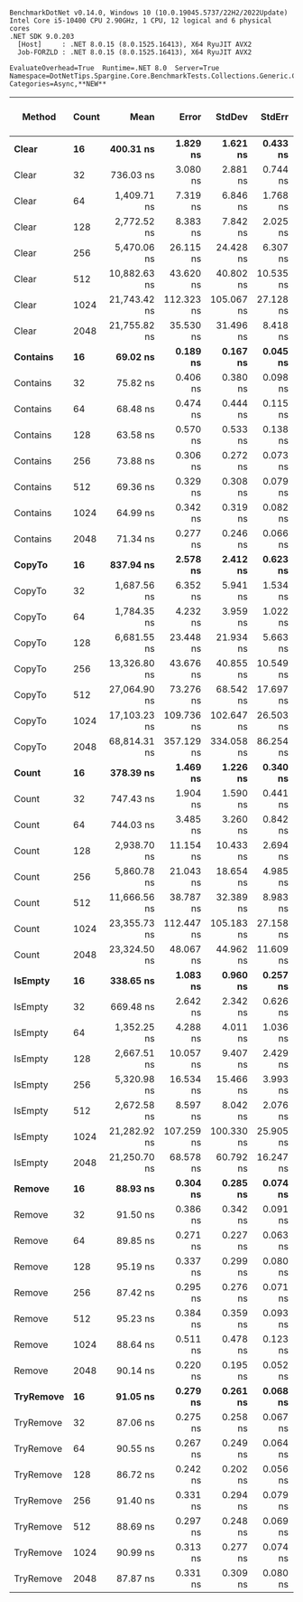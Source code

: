 ```

BenchmarkDotNet v0.14.0, Windows 10 (10.0.19045.5737/22H2/2022Update)
Intel Core i5-10400 CPU 2.90GHz, 1 CPU, 12 logical and 6 physical cores
.NET SDK 9.0.203
  [Host]     : .NET 8.0.15 (8.0.1525.16413), X64 RyuJIT AVX2
  Job-FORZLD : .NET 8.0.15 (8.0.1525.16413), X64 RyuJIT AVX2

EvaluateOverhead=True  Runtime=.NET 8.0  Server=True  
Namespace=DotNetTips.Spargine.Core.BenchmarkTests.Collections.Generic.Concurrent  Categories=Async,**NEW**  

```
| Method    | Count | Mean         | Error      | StdDev     | StdErr    | Min          | Q1           | Median       | Q3           | Max          | Op/s         | CI99.9% Margin | Iterations | Kurtosis | MValue | Skewness | Rank | LogicalGroup | Baseline | Gen0   | Completed Work Items | Lock Contentions | Code Size | Exceptions | Allocated |
|---------- |------ |-------------:|-----------:|-----------:|----------:|-------------:|-------------:|-------------:|-------------:|-------------:|-------------:|---------------:|-----------:|---------:|-------:|---------:|-----:|------------- |--------- |-------:|---------------------:|-----------------:|----------:|-----------:|----------:|
| **Clear**     | **16**    |    **400.31 ns** |   **1.829 ns** |   **1.621 ns** |  **0.433 ns** |    **397.82 ns** |    **398.79 ns** |    **400.16 ns** |    **401.76 ns** |    **402.74 ns** |  **2,498,043.5** |       **6.783 ns** |      **14.00** |    **1.407** |  **2.000** |  **-0.0720** |    **9** | *****            | **No**       | **0.0043** |                    **-** |                **-** |     **522 B** |          **-** |     **432 B** |
| Clear     | 32    |    736.03 ns |   3.080 ns |   2.881 ns |  0.744 ns |    732.97 ns |    733.68 ns |    735.32 ns |    737.57 ns |    743.09 ns |  1,358,646.8 |       7.128 ns |      15.00 |    2.906 |  2.000 |   0.9334 |   11 | *            | No       | 0.0057 |                    - |                - |     520 B |          - |     528 B |
| Clear     | 64    |  1,409.71 ns |   7.319 ns |   6.846 ns |  1.768 ns |  1,398.28 ns |  1,404.64 ns |  1,408.95 ns |  1,413.46 ns |  1,422.73 ns |    709,367.2 |       6.616 ns |      15.00 |    2.204 |  2.000 |   0.3990 |   14 | *            | No       | 0.0076 |                    - |                - |     522 B |          - |     720 B |
| Clear     | 128   |  2,772.52 ns |   8.383 ns |   7.842 ns |  2.025 ns |  2,759.56 ns |  2,767.55 ns |  2,775.37 ns |  2,778.37 ns |  2,782.22 ns |    360,682.7 |       6.488 ns |      15.00 |    1.684 |  2.000 |  -0.5435 |   18 | *            | No       | 0.0114 |                    - |                - |     522 B |          - |    1104 B |
| Clear     | 256   |  5,470.06 ns |  26.115 ns |  24.428 ns |  6.307 ns |  5,439.17 ns |  5,446.20 ns |  5,468.39 ns |  5,496.31 ns |  5,501.24 ns |    182,813.2 |       4.346 ns |      15.00 |    1.241 |  2.000 |   0.0718 |   21 | *            | No       | 0.0153 |                    - |                - |     522 B |          - |    1872 B |
| Clear     | 512   | 10,882.63 ns |  43.620 ns |  40.802 ns | 10.535 ns | 10,816.38 ns | 10,854.18 ns | 10,879.76 ns | 10,912.82 ns | 10,966.44 ns |     91,889.5 |       2.232 ns |      15.00 |    2.152 |  2.000 |   0.2083 |   24 | *            | No       | 0.0305 |                    - |                - |     522 B |          - |    3408 B |
| Clear     | 1024  | 21,743.42 ns | 112.323 ns | 105.067 ns | 27.128 ns | 21,586.71 ns | 21,651.16 ns | 21,731.72 ns | 21,830.71 ns | 21,919.75 ns |     45,990.9 |      -6.064 ns |      15.00 |    1.529 |  2.000 |   0.2242 |   28 | *            | No       | 0.0610 |                    - |                - |     520 B |          - |    6480 B |
| Clear     | 2048  | 21,755.82 ns |  35.530 ns |  31.496 ns |  8.418 ns | 21,700.87 ns | 21,733.46 ns | 21,752.58 ns | 21,772.95 ns | 21,806.82 ns |     45,964.7 |       2.791 ns |      14.00 |    1.786 |  2.000 |   0.0980 |   28 | *            | No       | 0.0610 |                    - |                - |     520 B |          - |    6480 B |
| **Contains**  | **16**    |     **69.02 ns** |   **0.189 ns** |   **0.167 ns** |  **0.045 ns** |     **68.78 ns** |     **68.90 ns** |     **69.02 ns** |     **69.12 ns** |     **69.34 ns** | **14,488,197.3** |       **6.978 ns** |      **14.00** |    **1.976** |  **2.000** |   **0.3708** |    **2** | *****            | **No**       |      **-** |                    **-** |                **-** |     **260 B** |          **-** |         **-** |
| Contains  | 32    |     75.82 ns |   0.406 ns |   0.380 ns |  0.098 ns |     75.11 ns |     75.54 ns |     75.85 ns |     76.12 ns |     76.33 ns | 13,188,903.1 |       7.451 ns |      15.00 |    1.743 |  2.000 |  -0.2917 |    4 | *            | No       |      - |                    - |                - |     260 B |          - |         - |
| Contains  | 64    |     68.48 ns |   0.474 ns |   0.444 ns |  0.115 ns |     67.98 ns |     68.08 ns |     68.33 ns |     68.80 ns |     69.28 ns | 14,603,357.0 |       7.443 ns |      15.00 |    1.642 |  2.000 |   0.4602 |    2 | *            | No       |      - |                    - |                - |     258 B |          - |         - |
| Contains  | 128   |     63.58 ns |   0.570 ns |   0.533 ns |  0.138 ns |     62.97 ns |     63.16 ns |     63.52 ns |     63.87 ns |     64.74 ns | 15,727,298.7 |       7.431 ns |      15.00 |    2.238 |  2.000 |   0.7200 |    1 | *            | No       |      - |                    - |                - |     260 B |          - |         - |
| Contains  | 256   |     73.88 ns |   0.306 ns |   0.272 ns |  0.073 ns |     73.26 ns |     73.70 ns |     73.93 ns |     74.02 ns |     74.38 ns | 13,536,370.8 |       6.964 ns |      14.00 |    2.977 |  2.000 |  -0.4351 |    4 | *            | No       |      - |                    - |                - |     260 B |          - |         - |
| Contains  | 512   |     69.36 ns |   0.329 ns |   0.308 ns |  0.079 ns |     68.90 ns |     69.11 ns |     69.32 ns |     69.64 ns |     69.83 ns | 14,417,058.7 |       7.460 ns |      15.00 |    1.481 |  2.000 |   0.0869 |    2 | *            | No       |      - |                    - |                - |     260 B |          - |         - |
| Contains  | 1024  |     64.99 ns |   0.342 ns |   0.319 ns |  0.082 ns |     64.58 ns |     64.73 ns |     64.91 ns |     65.22 ns |     65.60 ns | 15,387,335.2 |       7.459 ns |      15.00 |    1.796 |  2.000 |   0.3732 |    1 | *            | No       |      - |                    - |                - |     258 B |          - |         - |
| Contains  | 2048  |     71.34 ns |   0.277 ns |   0.246 ns |  0.066 ns |     70.99 ns |     71.16 ns |     71.26 ns |     71.49 ns |     71.91 ns | 14,017,691.1 |       6.967 ns |      14.00 |    2.619 |  2.000 |   0.7046 |    3 | *            | No       |      - |                    - |                - |     260 B |          - |         - |
| **CopyTo**    | **16**    |    **837.94 ns** |   **2.578 ns** |   **2.412 ns** |  **0.623 ns** |    **833.89 ns** |    **836.32 ns** |    **837.49 ns** |    **839.61 ns** |    **842.09 ns** |  **1,193,408.5** |       **7.189 ns** |      **15.00** |    **1.819** |  **2.000** |   **0.0807** |   **12** | *****            | **No**       | **0.0019** |                    **-** |                **-** |   **1,400 B** |          **-** |     **184 B** |
| CopyTo    | 32    |  1,687.56 ns |   6.352 ns |   5.941 ns |  1.534 ns |  1,678.47 ns |  1,682.96 ns |  1,687.38 ns |  1,692.10 ns |  1,698.85 ns |    592,572.1 |       6.733 ns |      15.00 |    1.727 |  2.000 |   0.2994 |   15 | *            | No       | 0.0019 |                    - |                - |   1,400 B |          - |     312 B |
| CopyTo    | 64    |  1,784.35 ns |   4.232 ns |   3.959 ns |  1.022 ns |  1,778.51 ns |  1,781.82 ns |  1,783.06 ns |  1,787.22 ns |  1,792.52 ns |    560,427.2 |       6.989 ns |      15.00 |    2.014 |  2.000 |   0.3570 |   16 | *            | No       | 0.0057 |                    - |                - |   1,409 B |          - |     568 B |
| CopyTo    | 128   |  6,681.55 ns |  23.448 ns |  21.934 ns |  5.663 ns |  6,653.53 ns |  6,659.27 ns |  6,683.28 ns |  6,697.66 ns |  6,719.41 ns |    149,665.8 |       4.668 ns |      15.00 |    1.519 |  2.000 |   0.1447 |   23 | *            | No       | 0.0076 |                    - |                - |   1,407 B |          - |    1080 B |
| CopyTo    | 256   | 13,326.80 ns |  43.676 ns |  40.855 ns | 10.549 ns | 13,270.60 ns | 13,295.68 ns | 13,329.84 ns | 13,345.63 ns | 13,406.11 ns |     75,036.8 |       2.226 ns |      15.00 |    2.132 |  2.000 |   0.4105 |   26 | *            | No       | 0.0153 |                    - |                - |   1,401 B |          - |    2104 B |
| CopyTo    | 512   | 27,064.90 ns |  73.276 ns |  68.542 ns | 17.697 ns | 26,965.25 ns | 27,011.60 ns | 27,062.07 ns | 27,103.46 ns | 27,184.81 ns |     36,948.2 |      -1.349 ns |      15.00 |    1.878 |  2.000 |   0.2962 |   30 | *            | No       | 0.0305 |                    - |                - |   1,401 B |          - |    4152 B |
| CopyTo    | 1024  | 17,103.23 ns | 109.736 ns | 102.647 ns | 26.503 ns | 16,939.45 ns | 17,010.84 ns | 17,091.01 ns | 17,165.88 ns | 17,342.68 ns |     58,468.5 |      -5.752 ns |      15.00 |    2.710 |  2.000 |   0.4812 |   27 | *            | No       | 0.0916 |                    - |                - |   1,393 B |          - |    8248 B |
| CopyTo    | 2048  | 68,814.31 ns | 357.129 ns | 334.058 ns | 86.254 ns | 68,219.51 ns | 68,619.52 ns | 68,719.07 ns | 69,026.07 ns | 69,453.90 ns |     14,531.9 |     -35.627 ns |      15.00 |    2.209 |  2.000 |   0.3580 |   31 | *            | No       | 0.1221 |                    - |                - |   1,387 B |          - |   16440 B |
| **Count**     | **16**    |    **378.39 ns** |   **1.469 ns** |   **1.226 ns** |  **0.340 ns** |    **375.82 ns** |    **378.03 ns** |    **378.80 ns** |    **379.32 ns** |    **379.57 ns** |  **2,642,806.0** |       **6.330 ns** |      **13.00** |    **2.170** |  **2.000** |  **-0.8342** |    **8** | *****            | **No**       |      **-** |                    **-** |                **-** |     **529 B** |          **-** |      **32 B** |
| Count     | 32    |    747.43 ns |   1.904 ns |   1.590 ns |  0.441 ns |    743.84 ns |    746.93 ns |    747.90 ns |    748.27 ns |    749.73 ns |  1,337,916.7 |       6.280 ns |      13.00 |    2.695 |  2.000 |  -0.8087 |   11 | *            | No       |      - |                    - |                - |     529 B |          - |      32 B |
| Count     | 64    |    744.03 ns |   3.485 ns |   3.260 ns |  0.842 ns |    737.92 ns |    741.87 ns |    743.93 ns |    745.81 ns |    751.14 ns |  1,344,037.3 |       7.079 ns |      15.00 |    2.645 |  2.000 |   0.3269 |   11 | *            | No       |      - |                    - |                - |     529 B |          - |      32 B |
| Count     | 128   |  2,938.70 ns |  11.154 ns |  10.433 ns |  2.694 ns |  2,925.45 ns |  2,931.36 ns |  2,939.44 ns |  2,943.30 ns |  2,957.91 ns |    340,286.5 |       6.153 ns |      15.00 |    1.868 |  2.000 |   0.4677 |   19 | *            | No       |      - |                    - |                - |     529 B |          - |      32 B |
| Count     | 256   |  5,860.78 ns |  21.043 ns |  18.654 ns |  4.985 ns |  5,837.45 ns |  5,841.86 ns |  5,863.27 ns |  5,873.06 ns |  5,895.68 ns |    170,625.8 |       4.507 ns |      14.00 |    1.735 |  2.000 |   0.1367 |   22 | *            | No       |      - |                    - |                - |     529 B |          - |      32 B |
| Count     | 512   | 11,666.56 ns |  38.787 ns |  32.389 ns |  8.983 ns | 11,608.99 ns | 11,646.84 ns | 11,663.87 ns | 11,684.54 ns | 11,734.66 ns |     85,715.0 |       2.008 ns |      13.00 |    2.558 |  2.000 |   0.2779 |   25 | *            | No       |      - |                    - |                - |     531 B |          - |      32 B |
| Count     | 1024  | 23,355.73 ns | 112.447 ns | 105.183 ns | 27.158 ns | 23,197.79 ns | 23,270.54 ns | 23,352.36 ns | 23,394.15 ns | 23,564.99 ns |     42,816.1 |      -6.079 ns |      15.00 |    2.144 |  2.000 |   0.4121 |   29 | *            | No       |      - |                    - |                - |     529 B |          - |      32 B |
| Count     | 2048  | 23,324.50 ns |  48.067 ns |  44.962 ns | 11.609 ns | 23,249.69 ns | 23,295.50 ns | 23,333.42 ns | 23,347.82 ns | 23,416.33 ns |     42,873.4 |       1.695 ns |      15.00 |    2.316 |  2.000 |  -0.0551 |   29 | *            | No       |      - |                    - |                - |     529 B |          - |      32 B |
| **IsEmpty**   | **16**    |    **338.65 ns** |   **1.083 ns** |   **0.960 ns** |  **0.257 ns** |    **337.34 ns** |    **338.11 ns** |    **338.49 ns** |    **339.27 ns** |    **340.85 ns** |  **2,952,897.0** |       **6.872 ns** |      **14.00** |    **2.652** |  **2.000** |   **0.5676** |    **7** | *****            | **No**       |      **-** |                    **-** |                **-** |     **372 B** |          **-** |         **-** |
| IsEmpty   | 32    |    669.48 ns |   2.642 ns |   2.342 ns |  0.626 ns |    666.10 ns |    667.71 ns |    669.13 ns |    671.21 ns |    674.18 ns |  1,493,704.2 |       6.687 ns |      14.00 |    1.879 |  2.000 |   0.2803 |   10 | *            | No       |      - |                    - |                - |     370 B |          - |         - |
| IsEmpty   | 64    |  1,352.25 ns |   4.288 ns |   4.011 ns |  1.036 ns |  1,347.01 ns |  1,348.26 ns |  1,353.16 ns |  1,355.07 ns |  1,359.07 ns |    739,510.4 |       6.982 ns |      15.00 |    1.503 |  2.000 |   0.0397 |   13 | *            | No       |      - |                    - |                - |     372 B |          - |         - |
| IsEmpty   | 128   |  2,667.51 ns |  10.057 ns |   9.407 ns |  2.429 ns |  2,652.97 ns |  2,659.24 ns |  2,668.51 ns |  2,675.24 ns |  2,681.92 ns |    374,881.9 |       6.286 ns |      15.00 |    1.541 |  2.000 |  -0.1222 |   17 | *            | No       |      - |                    - |                - |     370 B |          - |         - |
| IsEmpty   | 256   |  5,320.98 ns |  16.534 ns |  15.466 ns |  3.993 ns |  5,302.20 ns |  5,307.23 ns |  5,318.12 ns |  5,330.03 ns |  5,356.89 ns |    187,935.2 |       5.503 ns |      15.00 |    2.495 |  2.000 |   0.6747 |   20 | *            | No       |      - |                    - |                - |     372 B |          - |         - |
| IsEmpty   | 512   |  2,672.58 ns |   8.597 ns |   8.042 ns |  2.076 ns |  2,660.97 ns |  2,667.04 ns |  2,669.73 ns |  2,678.27 ns |  2,687.14 ns |    374,170.5 |       6.462 ns |      15.00 |    1.791 |  2.000 |   0.4739 |   17 | *            | No       |      - |                    - |                - |     372 B |          - |         - |
| IsEmpty   | 1024  | 21,282.92 ns | 107.259 ns | 100.330 ns | 25.905 ns | 21,160.13 ns | 21,220.59 ns | 21,252.41 ns | 21,340.05 ns | 21,487.71 ns |     46,986.0 |      -5.453 ns |      15.00 |    2.496 |  2.000 |   0.7750 |   28 | *            | No       |      - |                    - |                - |     372 B |          - |         - |
| IsEmpty   | 2048  | 21,250.70 ns |  68.578 ns |  60.792 ns | 16.247 ns | 21,139.99 ns | 21,217.72 ns | 21,234.74 ns | 21,281.89 ns | 21,361.94 ns |     47,057.3 |      -1.124 ns |      14.00 |    2.205 |  2.000 |   0.2193 |   28 | *            | No       |      - |                    - |                - |     372 B |          - |         - |
| **Remove**    | **16**    |     **88.93 ns** |   **0.304 ns** |   **0.285 ns** |  **0.074 ns** |     **88.58 ns** |     **88.72 ns** |     **88.85 ns** |     **89.07 ns** |     **89.52 ns** | **11,245,152.1** |       **7.463 ns** |      **15.00** |    **2.130** |  **2.000** |   **0.6519** |    **5** | *****            | **No**       |      **-** |                    **-** |                **-** |        **NA** |          **-** |         **-** |
| Remove    | 32    |     91.50 ns |   0.386 ns |   0.342 ns |  0.091 ns |     90.90 ns |     91.32 ns |     91.49 ns |     91.64 ns |     92.13 ns | 10,929,329.6 |       6.954 ns |      14.00 |    2.326 |  2.000 |   0.1973 |    5 | *            | No       |      - |                    - |                - |        NA |          - |         - |
| Remove    | 64    |     89.85 ns |   0.271 ns |   0.227 ns |  0.063 ns |     89.33 ns |     89.79 ns |     89.85 ns |     90.00 ns |     90.18 ns | 11,130,197.2 |       6.469 ns |      13.00 |    2.704 |  2.000 |  -0.6620 |    5 | *            | No       |      - |                    - |                - |        NA |          - |         - |
| Remove    | 128   |     95.19 ns |   0.337 ns |   0.299 ns |  0.080 ns |     94.84 ns |     94.95 ns |     95.14 ns |     95.42 ns |     95.67 ns | 10,505,313.6 |       6.960 ns |      14.00 |    1.560 |  2.000 |   0.4798 |    6 | *            | No       |      - |                    - |                - |        NA |          - |         - |
| Remove    | 256   |     87.42 ns |   0.295 ns |   0.276 ns |  0.071 ns |     87.02 ns |     87.23 ns |     87.42 ns |     87.60 ns |     88.03 ns | 11,438,926.5 |       7.464 ns |      15.00 |    2.394 |  2.000 |   0.4171 |    5 | *            | No       |      - |                    - |                - |        NA |          - |         - |
| Remove    | 512   |     95.23 ns |   0.384 ns |   0.359 ns |  0.093 ns |     94.78 ns |     94.96 ns |     95.14 ns |     95.38 ns |     95.94 ns | 10,500,592.5 |       7.454 ns |      15.00 |    2.053 |  2.000 |   0.5801 |    6 | *            | No       |      - |                    - |                - |        NA |          - |         - |
| Remove    | 1024  |     88.64 ns |   0.511 ns |   0.478 ns |  0.123 ns |     87.92 ns |     88.31 ns |     88.61 ns |     88.87 ns |     89.52 ns | 11,281,437.6 |       7.438 ns |      15.00 |    1.936 |  2.000 |   0.3427 |    5 | *            | No       |      - |                    - |                - |        NA |          - |         - |
| Remove    | 2048  |     90.14 ns |   0.220 ns |   0.195 ns |  0.052 ns |     89.84 ns |     90.01 ns |     90.13 ns |     90.24 ns |     90.53 ns | 11,093,634.4 |       6.974 ns |      14.00 |    2.136 |  2.000 |   0.3959 |    5 | *            | No       |      - |                    - |                - |        NA |          - |         - |
| **TryRemove** | **16**    |     **91.05 ns** |   **0.279 ns** |   **0.261 ns** |  **0.068 ns** |     **90.59 ns** |     **90.88 ns** |     **91.08 ns** |     **91.20 ns** |     **91.52 ns** | **10,983,240.4** |       **7.466 ns** |      **15.00** |    **2.053** |  **2.000** |  **-0.0700** |    **5** | *****            | **No**       |      **-** |                    **-** |                **-** |        **NA** |          **-** |         **-** |
| TryRemove | 32    |     87.06 ns |   0.275 ns |   0.258 ns |  0.067 ns |     86.56 ns |     86.91 ns |     87.09 ns |     87.25 ns |     87.52 ns | 11,485,954.1 |       7.467 ns |      15.00 |    2.156 |  2.000 |  -0.1930 |    5 | *            | No       |      - |                    - |                - |        NA |          - |         - |
| TryRemove | 64    |     90.55 ns |   0.267 ns |   0.249 ns |  0.064 ns |     89.96 ns |     90.50 ns |     90.55 ns |     90.74 ns |     90.92 ns | 11,043,371.7 |       7.468 ns |      15.00 |    2.875 |  2.000 |  -0.7117 |    5 | *            | No       |      - |                    - |                - |        NA |          - |         - |
| TryRemove | 128   |     86.72 ns |   0.242 ns |   0.202 ns |  0.056 ns |     86.47 ns |     86.62 ns |     86.66 ns |     86.75 ns |     87.19 ns | 11,531,743.1 |       6.472 ns |      13.00 |    3.107 |  2.000 |   1.0045 |    5 | *            | No       |      - |                    - |                - |        NA |          - |         - |
| TryRemove | 256   |     91.40 ns |   0.331 ns |   0.294 ns |  0.079 ns |     91.01 ns |     91.24 ns |     91.33 ns |     91.56 ns |     92.13 ns | 10,940,722.4 |       6.961 ns |      14.00 |    3.211 |  2.000 |   0.8199 |    5 | *            | No       |      - |                    - |                - |        NA |          - |         - |
| TryRemove | 512   |     88.69 ns |   0.297 ns |   0.248 ns |  0.069 ns |     88.05 ns |     88.57 ns |     88.74 ns |     88.81 ns |     89.08 ns | 11,275,727.5 |       6.466 ns |      13.00 |    3.815 |  2.000 |  -0.9580 |    5 | *            | No       |      - |                    - |                - |        NA |          - |         - |
| TryRemove | 1024  |     90.99 ns |   0.313 ns |   0.277 ns |  0.074 ns |     90.52 ns |     90.85 ns |     90.93 ns |     91.07 ns |     91.65 ns | 10,990,464.4 |       6.963 ns |      14.00 |    3.154 |  2.000 |   0.7217 |    5 | *            | No       |      - |                    - |                - |        NA |          - |         - |
| TryRemove | 2048  |     87.87 ns |   0.331 ns |   0.309 ns |  0.080 ns |     87.44 ns |     87.64 ns |     87.81 ns |     88.05 ns |     88.51 ns | 11,380,951.6 |       7.460 ns |      15.00 |    2.211 |  2.000 |   0.6654 |    5 | *            | No       |      - |                    - |                - |        NA |          - |         - |
